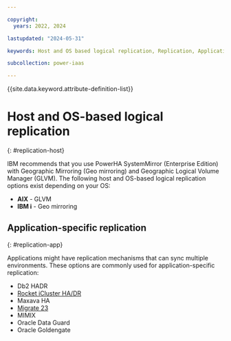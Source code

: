 ```yaml
---

copyright:
  years: 2022, 2024

lastupdated: "2024-05-31"

keywords: Host and OS based logical replication, Replication, Application specific replication, 

subcollection: power-iaas

---
```


{{site.data.keyword.attribute-definition-list}}

# Host and OS-based logical replication
{: #replication-host}

IBM recommends that you use PowerHA SystemMirror (Enterprise Edition) with Geographic Mirroring (Geo mirroring) and Geographic Logical Volume Manager (GLVM). The following host and OS-based logical replication options exist depending on your OS:

- **AIX** - GLVM
- **IBM i** - Geo mirroring

## Application-specific replication
{: #replication-app}

Applications might have replication mechanisms that can sync multiple environments. These options are commonly used for application-specific replication:

- Db2 HADR
- [Rocket iCluster HA/DR](https://cloud.ibm.com/catalog/content/poc-iClusterNew-df2ab864-0eb4-4645-8c08-f08e008e66bd-global)
- Maxava HA
- [Migrate 23](https://cloud.ibm.com/catalog/services/bus4i-system-copy---migrate-23-for-power-i)
- MIMIX
- Oracle Data Guard
- Oracle Goldengate

